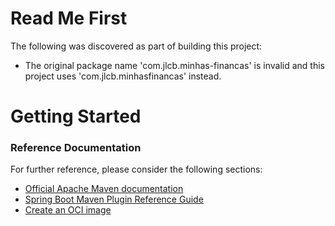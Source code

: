 # Read Me First
The following was discovered as part of building this project:

* The original package name 'com.jlcb.minhas-financas' is invalid and this project uses 'com.jlcb.minhasfinancas' instead.

# Getting Started

### Reference Documentation
For further reference, please consider the following sections:

* [Official Apache Maven documentation](https://maven.apache.org/guides/index.html)
* [Spring Boot Maven Plugin Reference Guide](https://docs.spring.io/spring-boot/docs/2.5.0/maven-plugin/reference/html/)
* [Create an OCI image](https://docs.spring.io/spring-boot/docs/2.5.0/maven-plugin/reference/html/#build-image)

